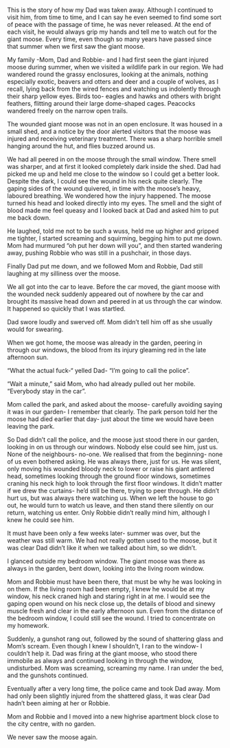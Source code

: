  This is the story of how my Dad was taken away. Although I continued to visit him, from time to time, and I can say he even seemed to find some sort of peace with the passage of time, he was never released. At the end of each visit, he would always grip my hands and tell me to watch out for the giant moose. Every time, even though so many years have passed since that summer when we first saw the giant moose. 

My family -Mom, Dad and Robbie- and I had first seen the giant injured moose during summer, when we visited a wildlife park in our region. We had wandered round the grassy enclosures, looking at the animals, nothing especially exotic, beavers and otters and deer and a couple of wolves, as I recall, lying back from the wired fences and watching us indolently through their sharp yellow eyes. Birds too- eagles and hawks and others with bright feathers, flitting around their large dome-shaped cages. Peacocks wandered freely on the narrow open trails.

The wounded giant moose was not in an open enclosure. It was housed in a small shed, and a notice by the door alerted visitors that the moose was injured and receiving veterinary treatment. There was a sharp horrible smell hanging around the hut, and flies buzzed around us. 

We had all peered in on the moose through the small window. There smell was sharper, and at first it looked completely dark inside the shed. Dad had picked me up and held me close to the window so I could get a better look. Despite the dark, I could see the wound in his neck quite clearly. The gaping sides of the wound quivered, in time with the moose’s heavy, laboured breathing. We wondered how the injury happened. The moose turned his head and looked directly into my eyes. The smell and the sight of blood made me feel queasy and I looked back at Dad and asked him to put me back down.

He laughed, told me not to be such a wuss, held me up higher and gripped me tighter, I started screaming and squirming, begging him to put me down. Mom had murmured “oh put her down will you”, and then started wandering away, pushing Robbie who was still in a pushchair, in those days.

Finally Dad put me down, and we followed Mom and Robbie, Dad still laughing at my silliness over the moose.

We all got into the car to leave. Before the car moved, the giant moose with the wounded neck suddenly appeared out of nowhere by the car and brought its massive head down and peered in at us through the car window. It happened so quickly that I was startled. 

Dad swore loudly and swerved off. Mom didn’t tell him off as she usually would for swearing. 

When we got home, the moose was already in the garden, peering in through our windows, the blood from its injury gleaming red in the late afternoon sun.

“What the actual fuck-“ yelled Dad- “I’m going to call the police”.

“Wait a minute,” said Mom, who had already pulled out her mobile. “Everybody stay in the car”. 

Mom called the park, and asked about the moose- carefully avoiding saying it was in our garden- I remember that clearly. The park person told her the moose had died earlier that day- just about the time we would have been leaving the park. 

So Dad didn’t call the police, and the moose just stood there in our garden, looking in on us through our windows. Nobody else could see him, just us. None of the neighbours- no-one. We realised that from the beginning- none of us even bothered asking. He was always there, just for us. He was silent, only moving his wounded bloody neck to lower or raise his giant antlered head, sometimes looking through the ground floor windows, sometimes craning his neck high to look through the first floor windows. It didn’t matter if we drew the curtains- he’d still be there, trying to peer through. He didn’t hurt us, but was always there watching us. When we left the house to go out, he would turn to watch us leave, and then stand there silently on our return, watching us enter. Only Robbie didn’t really mind him, although I knew he could see him.

It must have been only a few weeks later- summer was over, but the weather was still warm. We had not really gotten used to the moose, but it was clear Dad didn’t like it when we talked about him, so we didn’t. 

I glanced outside my bedroom window. The giant moose was there as always in the garden, bent down, looking into the living room window.

Mom and Robbie must have been there, that must be why he was looking in on them. If the living room had been empty, I knew he would be at my window, his neck craned high and staring right in at me. I would see the gaping open wound on his neck close up, the details of blood and sinewy muscle fresh and clear in the early afternoon sun. Even from the distance of the bedroom window, I could still see the wound. I tried to concentrate on my homework. 

Suddenly, a gunshot rang out, followed by the sound of shattering glass and Mom’s scream. Even though I knew I shouldn’t, I ran to the window- I couldn’t help it. Dad was firing at the giant moose, who stood there immobile as always and continued looking in through the window, undisturbed. Mom was screaming, screaming my name. I ran under the bed, and the gunshots continued.

Eventually after a very long time, the police came and took Dad away. Mom had only been slightly injured from the shattered glass, it was clear Dad hadn’t been aiming at her or Robbie.

Mom and Robbie and I moved into a new highrise apartment block close to the city centre, with no garden.

We never saw the moose again.